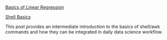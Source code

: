 [Basics of Linear Regression](http://nbviewer.jupyter.org/github/kavetinaveen/Learning.github.io/blob/master/Basics%20of%20Linear%20Regression.ipynb)

[Shell Basics](http://htmlpreview.github.io/?https://github.com/kavetinaveen/Learning.github.io/blob/master/Shell%20Functions.html)

This post provides an intermediate introduction to the basics of shell/awk commands and how they can be integrated in daily data science workflow.
